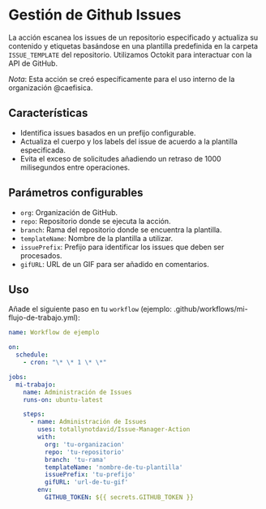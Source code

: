 # Gestión de Github Issues

La acción escanea los issues de un repositorio especificado y actualiza su contenido y etiquetas basándose en una plantilla predefinida en la carpeta `ISSUE_TEMPLATE` del repositorio. Utilizamos Octokit para interactuar con la API de GitHub.

*Nota*: Esta acción se creó específicamente para el uso interno de la organización @caefisica.

## Características

- Identifica issues basados en un prefijo configurable.
- Actualiza el cuerpo y los labels del issue de acuerdo a la plantilla especificada.
- Evita el exceso de solicitudes añadiendo un retraso de 1000 milisegundos entre operaciones.

## Parámetros configurables

- `org`: Organización de GitHub.
- `repo`: Repositorio donde se ejecuta la acción.
- `branch`: Rama del repositorio donde se encuentra la plantilla.
- `templateName`: Nombre de la plantilla a utilizar.
- `issuePrefix`: Prefijo para identificar los issues que deben ser procesados.
- `gifURL`: URL de un GIF para ser añadido en comentarios.

## Uso

Añade el siguiente paso en tu `workflow` (ejemplo: .github/workflows/mi-flujo-de-trabajo.yml):

```yaml
name: Workflow de ejemplo

on:
  schedule:
    - cron: "\* \* 1 \* \*"

jobs:
  mi-trabajo:
    name: Administración de Issues
    runs-on: ubuntu-latest

    steps:
      - name: Administración de Issues
        uses: totallynotdavid/Issue-Manager-Action
        with:
          org: 'tu-organizacion'
          repo: 'tu-repositorio'
          branch: 'tu-rama'
          templateName: 'nombre-de-tu-plantilla'
          issuePrefix: 'tu-prefijo'
          gifURL: 'url-de-tu-gif'
        env:
          GITHUB_TOKEN: ${{ secrets.GITHUB_TOKEN }}
```
